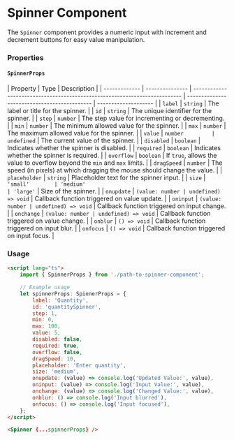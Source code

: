 # Spinner Component

The `Spinner` component provides a numeric input with increment and decrement buttons for easy value manipulation.

### Properties

#### `SpinnerProps`

| Property      | Type            | Description                                                                |
| ------------- | --------------- | -------------------------------------------------------------------------- | -------------------------------------------- | -------------------- |
| `label`       | `string`        | The label or title for the spinner.                                        |
| `id`          | `string`        | The unique identifier for the spinner.                                     |
| `step`        | `number`        | The step value for incrementing or decrementing.                           |
| `min`         | `number`        | The minimum allowed value for the spinner.                                 |
| `max`         | `number`        | The maximum allowed value for the spinner.                                 |
| `value`       | `number         | undefined`                                                                 | The current value of the spinner.            |
| `disabled`    | `boolean`       | Indicates whether the spinner is disabled.                                 |
| `required`    | `boolean`       | Indicates whether the spinner is required.                                 |
| `overflow`    | `boolean`       | If `true`, allows the value to overflow beyond the `min` and `max` limits. |
| `dragSpeed`   | `number`        | The speed (in pixels) at which dragging the mouse should change the value. |
| `placeholder` | `string`        | Placeholder text for the spinner input.                                    |
| `size`        | `'small'        | 'medium'                                                                   | 'large'`                                     | Size of the spinner. |
| `onupdate`    | `(value: number | undefined) => void`                                                        | Callback function triggered on value update. |
| `oninput`     | `(value: number | undefined) => void`                                                        | Callback function triggered on input change. |
| `onchange`    | `(value: number | undefined) => void`                                                        | Callback function triggered on value change. |
| `onblur`      | `() => void`    | Callback function triggered on input blur.                                 |
| `onfocus`     | `() => void`    | Callback function triggered on input focus.                                |

### Usage

```html
<script lang="ts">
	import { SpinnerProps } from './path-to-spinner-component';

	// Example usage
	let spinnerProps: SpinnerProps = {
		label: 'Quantity',
		id: 'quantitySpinner',
		step: 1,
		min: 0,
		max: 100,
		value: 5,
		disabled: false,
		required: true,
		overflow: false,
		dragSpeed: 10,
		placeholder: 'Enter quantity',
		size: 'medium',
		onupdate: (value) => console.log('Updated Value:', value),
		oninput: (value) => console.log('Input Value:', value),
		onchange: (value) => console.log('Changed Value:', value),
		onblur: () => console.log('Input blurred'),
		onfocus: () => console.log('Input focused'),
	};
</script>

<Spinner {...spinnerProps} />
```
